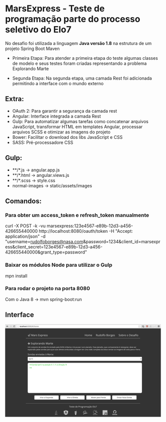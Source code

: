 # MarsExpress - Teste de programação parte do processo seletivo do Elo7
	
No desafio foi utilizada a linguagem <b>Java versão 1.8</b> na estrutura de um projeto Spring Boot Maven
	
* Primeira Etapa: Para atender a primeira etapa do teste algumas classes de modelo e seus testes foram criadas representando a problema Explorando Marte
	
* Segunda Etapa: Na segunda etapa, uma camada Rest foi adicionada permitindo a interface com o mundo externo
	
## Extra:

* OAuth 2: Para garantir a segurança da camada rest
* Angular: Interface integrada a camada Rest
* Gulp: Para automatizar algumas tarefas como concatenar arquivos JavaScript, transformar HTML em templates Angular, processar arquivos SCSS e otimizar as imagens do projeto
* Bower: Facilitar o download dos libs JavaScript e CSS
* SASS: Pré-processadore CSS
 
## Gulp:

* **/*.js -> angular.app.js
* **/*.html -> angular.views.js
* **/*.scss -> style.css
* normal-images -> static/assets/images
	
## Comandos:
### Para obter um access_token e refresh_token manualmente</h3>
curl -X POST -k -vu marsexpress:123e4567-e89b-12d3-a456-426655440000 http://localhost:8080/oauth/token -H "Accept: application/json" -d "username=rudolfoborges@nasa.com&password=1234&client_id=marsexpress&client_secret=123e4567-e89b-12d3-a456-426655440000&grant_type=password"
	
### Baixar os módulos Node para utilizar o Gulp
mpn install
	
### Para rodar o projeto na porta 8080
Com o Java 8 -> mvn spring-boot:run

## Interface

![alt text](https://github.com/rudolfoborges/MarsExpress/blob/master/marsexpress.png "Mars Express")
